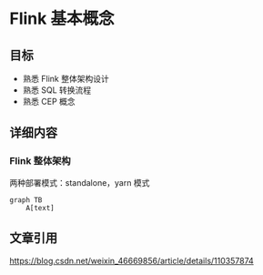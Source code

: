 # Flink 基本概念  
## 目标  
* 熟悉 Flink 整体架构设计  
* 熟悉 SQL 转换流程  
* 熟悉 CEP 概念  
## 详细内容  
### Flink 整体架构  
两种部署模式：standalone，yarn 模式  
```mermaid
graph TB  
	A[text]
```


## 文章引用  
https://blog.csdn.net/weixin_46669856/article/details/110357874